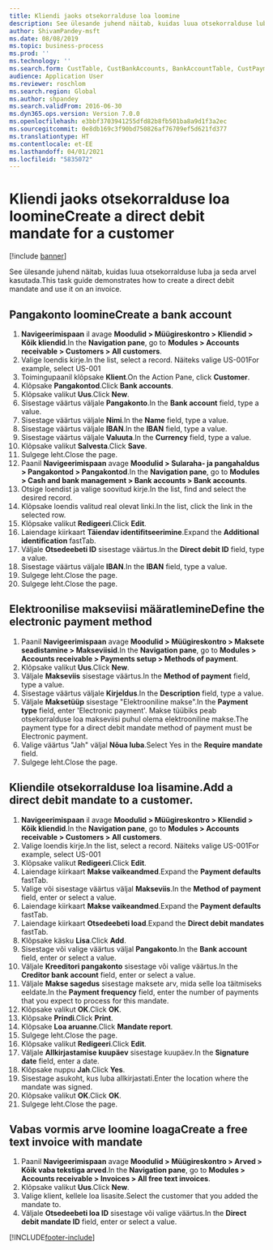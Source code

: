 ```yaml
---
title: Kliendi jaoks otsekorralduse loa loomine
description: See ülesande juhend näitab, kuidas luua otsekorralduse luba ja seda arvel kasutada.
author: ShivamPandey-msft
ms.date: 08/08/2019
ms.topic: business-process
ms.prod: ''
ms.technology: ''
ms.search.form: CustTable, CustBankAccounts, BankAccountTable, CustPaymMode, CustDirectDebitMandate, BankAccountTableLookUp, SrsReportViewerForm,  LogisticsAddressCityLookup, CustFreeInvoice, CustTableLookup
audience: Application User
ms.reviewer: roschlom
ms.search.region: Global
ms.author: shpandey
ms.search.validFrom: 2016-06-30
ms.dyn365.ops.version: Version 7.0.0
ms.openlocfilehash: e3bbf3703941255dfd82b8fb501ba8a9d1f3a2ec
ms.sourcegitcommit: 0e8db169c3f90bd750826af76709ef5d621fd377
ms.translationtype: HT
ms.contentlocale: et-EE
ms.lasthandoff: 04/01/2021
ms.locfileid: "5835072"
---
```

# <a name="create-a-direct-debit-mandate-for-a-customer"></a><span data-ttu-id="0961f-103">Kliendi jaoks otsekorralduse loa loomine</span><span class="sxs-lookup"><span data-stu-id="0961f-103">Create a direct debit mandate for a customer</span></span>

[!include [banner](../../includes/banner.md)]

<span data-ttu-id="0961f-104">See ülesande juhend näitab, kuidas luua otsekorralduse luba ja seda arvel kasutada.</span><span class="sxs-lookup"><span data-stu-id="0961f-104">This task guide demonstrates how to create a direct debit mandate and use it on an invoice.</span></span>


## <a name="create-a-bank-account"></a><span data-ttu-id="0961f-105">Pangakonto loomine</span><span class="sxs-lookup"><span data-stu-id="0961f-105">Create a bank account</span></span>
1. <span data-ttu-id="0961f-106">**Navigeerimispaan** il avage **Moodulid > Müügireskontro > Kliendid > Kõik kliendid**.</span><span class="sxs-lookup"><span data-stu-id="0961f-106">In the **Navigation pane**, go to **Modules > Accounts receivable > Customers > All customers**.</span></span>
2. <span data-ttu-id="0961f-107">Valige loendis kirje.</span><span class="sxs-lookup"><span data-stu-id="0961f-107">In the list, select a record.</span></span> <span data-ttu-id="0961f-108">Näiteks valige US-001</span><span class="sxs-lookup"><span data-stu-id="0961f-108">For example, select US-001</span></span>
3. <span data-ttu-id="0961f-109">Toimingupaanil klõpsake **Klient**.</span><span class="sxs-lookup"><span data-stu-id="0961f-109">On the Action Pane, click **Customer**.</span></span>
4. <span data-ttu-id="0961f-110">Klõpsake **Pangakontod**.</span><span class="sxs-lookup"><span data-stu-id="0961f-110">Click **Bank accounts**.</span></span>
5. <span data-ttu-id="0961f-111">Klõpsake valikut **Uus**.</span><span class="sxs-lookup"><span data-stu-id="0961f-111">Click **New**.</span></span>
6. <span data-ttu-id="0961f-112">Sisestage väärtus väljale **Pangakonto**.</span><span class="sxs-lookup"><span data-stu-id="0961f-112">In the **Bank account** field, type a value.</span></span>
7. <span data-ttu-id="0961f-113">Sisestage väärtus väljale **Nimi**.</span><span class="sxs-lookup"><span data-stu-id="0961f-113">In the **Name** field, type a value.</span></span>
8. <span data-ttu-id="0961f-114">Sisestage väärtus väljale **IBAN**.</span><span class="sxs-lookup"><span data-stu-id="0961f-114">In the **IBAN** field, type a value.</span></span>
9. <span data-ttu-id="0961f-115">Sisestage väärtus väljale **Valuuta**.</span><span class="sxs-lookup"><span data-stu-id="0961f-115">In the **Currency** field, type a value.</span></span>
10. <span data-ttu-id="0961f-116">Klõpsake valikut **Salvesta**.</span><span class="sxs-lookup"><span data-stu-id="0961f-116">Click **Save**.</span></span>
11. <span data-ttu-id="0961f-117">Sulgege leht.</span><span class="sxs-lookup"><span data-stu-id="0961f-117">Close the page.</span></span>
12. <span data-ttu-id="0961f-118">Paanil **Navigeerimispaan** avage **Moodulid > Sularaha- ja pangahaldus > Pangakontod > Pangakontod**.</span><span class="sxs-lookup"><span data-stu-id="0961f-118">In the **Navigation pane**, go to **Modules > Cash and bank management > Bank accounts > Bank accounts**.</span></span>
13. <span data-ttu-id="0961f-119">Otsige loendist ja valige soovitud kirje.</span><span class="sxs-lookup"><span data-stu-id="0961f-119">In the list, find and select the desired record.</span></span>
14. <span data-ttu-id="0961f-120">Klõpsake loendis valitud real olevat linki.</span><span class="sxs-lookup"><span data-stu-id="0961f-120">In the list, click the link in the selected row.</span></span>
15. <span data-ttu-id="0961f-121">Klõpsake valikut **Redigeeri**.</span><span class="sxs-lookup"><span data-stu-id="0961f-121">Click **Edit**.</span></span>
16. <span data-ttu-id="0961f-122">Laiendage kiirkaart **Täiendav identifitseerimine**.</span><span class="sxs-lookup"><span data-stu-id="0961f-122">Expand the **Additional identification** fastTab.</span></span>
17. <span data-ttu-id="0961f-123">Väljale **Otsedeebeti ID** sisestage väärtus.</span><span class="sxs-lookup"><span data-stu-id="0961f-123">In the **Direct debit ID** field, type a value.</span></span>
18. <span data-ttu-id="0961f-124">Sisestage väärtus väljale **IBAN**.</span><span class="sxs-lookup"><span data-stu-id="0961f-124">In the **IBAN** field, type a value.</span></span>
19. <span data-ttu-id="0961f-125">Sulgege leht.</span><span class="sxs-lookup"><span data-stu-id="0961f-125">Close the page.</span></span>
20. <span data-ttu-id="0961f-126">Sulgege leht.</span><span class="sxs-lookup"><span data-stu-id="0961f-126">Close the page.</span></span>

## <a name="define-the-electronic-payment-method"></a><span data-ttu-id="0961f-127">Elektroonilise makseviisi määratlemine</span><span class="sxs-lookup"><span data-stu-id="0961f-127">Define the electronic payment method</span></span>
1. <span data-ttu-id="0961f-128">Paanil **Navigeerimispaan** avage **Moodulid > Müügireskontro > Maksete seadistamine > Makseviisid**.</span><span class="sxs-lookup"><span data-stu-id="0961f-128">In the **Navigation pane**, go to **Modules > Accounts receivable > Payments setup > Methods of payment**.</span></span>
2. <span data-ttu-id="0961f-129">Klõpsake valikut **Uus**.</span><span class="sxs-lookup"><span data-stu-id="0961f-129">Click **New**.</span></span>
3. <span data-ttu-id="0961f-130">Väljale **Makseviis** sisestage väärtus.</span><span class="sxs-lookup"><span data-stu-id="0961f-130">In the **Method of payment** field, type a value.</span></span>
4. <span data-ttu-id="0961f-131">Sisestage väärtus väljale **Kirjeldus**.</span><span class="sxs-lookup"><span data-stu-id="0961f-131">In the **Description** field, type a value.</span></span>
5. <span data-ttu-id="0961f-132">Väljale **Maksetüüp** sisestage "Elektrooniline makse".</span><span class="sxs-lookup"><span data-stu-id="0961f-132">In the **Payment type** field, enter 'Electronic payment'.</span></span> <span data-ttu-id="0961f-133">Makse tüübiks peab otsekorralduse loa makseviisi puhul olema elektrooniline makse.</span><span class="sxs-lookup"><span data-stu-id="0961f-133">The payment type for a direct debit mandate method of payment must be Electronic payment.</span></span>
6. <span data-ttu-id="0961f-134">Valige väärtus "Jah" väljal **Nõua luba**.</span><span class="sxs-lookup"><span data-stu-id="0961f-134">Select Yes in the **Require mandate** field.</span></span>
7. <span data-ttu-id="0961f-135">Sulgege leht.</span><span class="sxs-lookup"><span data-stu-id="0961f-135">Close the page.</span></span>

## <a name="add-a-direct-debit-mandate-to-a-customer"></a><span data-ttu-id="0961f-136">Kliendile otsekorralduse loa lisamine.</span><span class="sxs-lookup"><span data-stu-id="0961f-136">Add a direct debit mandate to a customer.</span></span>
1. <span data-ttu-id="0961f-137">**Navigeerimispaan** il avage **Moodulid > Müügireskontro > Kliendid > Kõik kliendid**.</span><span class="sxs-lookup"><span data-stu-id="0961f-137">In the **Navigation pane**, go to **Modules > Accounts receivable > Customers > All customers**.</span></span>
2. <span data-ttu-id="0961f-138">Valige loendis kirje.</span><span class="sxs-lookup"><span data-stu-id="0961f-138">In the list, select a record.</span></span> <span data-ttu-id="0961f-139">Näiteks valige US-001</span><span class="sxs-lookup"><span data-stu-id="0961f-139">For example, select US-001</span></span>
3. <span data-ttu-id="0961f-140">Klõpsake valikut **Redigeeri**.</span><span class="sxs-lookup"><span data-stu-id="0961f-140">Click **Edit**.</span></span>
4. <span data-ttu-id="0961f-141">Laiendage kiirkaart **Makse vaikeandmed**.</span><span class="sxs-lookup"><span data-stu-id="0961f-141">Expand the **Payment defaults** fastTab.</span></span>
5. <span data-ttu-id="0961f-142">Valige või sisestage väärtus väljal **Makseviis**.</span><span class="sxs-lookup"><span data-stu-id="0961f-142">In the **Method of payment** field, enter or select a value.</span></span>
6. <span data-ttu-id="0961f-143">Laiendage kiirkaart **Makse vaikeandmed**.</span><span class="sxs-lookup"><span data-stu-id="0961f-143">Expand the **Payment defaults** fastTab.</span></span>
7. <span data-ttu-id="0961f-144">Laiendage kiirkaart **Otsedeebeti load**.</span><span class="sxs-lookup"><span data-stu-id="0961f-144">Expand the **Direct debit mandates** fastTab.</span></span>
8. <span data-ttu-id="0961f-145">Klõpsake käsku **Lisa**.</span><span class="sxs-lookup"><span data-stu-id="0961f-145">Click **Add**.</span></span>
9. <span data-ttu-id="0961f-146">Sisestage või valige väärtus väljal **Pangakonto**.</span><span class="sxs-lookup"><span data-stu-id="0961f-146">In the **Bank account** field, enter or select a value.</span></span>
10. <span data-ttu-id="0961f-147">Väljale **Kreeditori pangakonto** sisestage või valige väärtus.</span><span class="sxs-lookup"><span data-stu-id="0961f-147">In the **Creditor bank account** field, enter or select a value.</span></span>
11. <span data-ttu-id="0961f-148">Väljale **Makse sagedus** sisestage maksete arv, mida selle loa täitmiseks eeldate.</span><span class="sxs-lookup"><span data-stu-id="0961f-148">In the **Payment frequency** field, enter the number of payments that you expect to process for this mandate.</span></span>
12. <span data-ttu-id="0961f-149">Klõpsake valikut **OK**.</span><span class="sxs-lookup"><span data-stu-id="0961f-149">Click **OK**.</span></span>
13. <span data-ttu-id="0961f-150">Klõpsake **Prindi**.</span><span class="sxs-lookup"><span data-stu-id="0961f-150">Click **Print**.</span></span>
14. <span data-ttu-id="0961f-151">Klõpsake **Loa aruanne**.</span><span class="sxs-lookup"><span data-stu-id="0961f-151">Click **Mandate report**.</span></span>
15. <span data-ttu-id="0961f-152">Sulgege leht.</span><span class="sxs-lookup"><span data-stu-id="0961f-152">Close the page.</span></span>
16. <span data-ttu-id="0961f-153">Klõpsake valikut **Redigeeri**.</span><span class="sxs-lookup"><span data-stu-id="0961f-153">Click **Edit**.</span></span>
17. <span data-ttu-id="0961f-154">Väljale **Allkirjastamise kuupäev** sisestage kuupäev.</span><span class="sxs-lookup"><span data-stu-id="0961f-154">In the **Signature date** field, enter a date.</span></span>
18. <span data-ttu-id="0961f-155">Klõpsake nuppu **Jah**.</span><span class="sxs-lookup"><span data-stu-id="0961f-155">Click **Yes**.</span></span>
19. <span data-ttu-id="0961f-156">Sisestage asukoht, kus luba allkirjastati.</span><span class="sxs-lookup"><span data-stu-id="0961f-156">Enter the location where the mandate was signed.</span></span>
20. <span data-ttu-id="0961f-157">Klõpsake valikut **OK**.</span><span class="sxs-lookup"><span data-stu-id="0961f-157">Click **OK**.</span></span>
21. <span data-ttu-id="0961f-158">Sulgege leht.</span><span class="sxs-lookup"><span data-stu-id="0961f-158">Close the page.</span></span>

## <a name="create-a-free-text-invoice-with-mandate"></a><span data-ttu-id="0961f-159">Vabas vormis arve loomine loaga</span><span class="sxs-lookup"><span data-stu-id="0961f-159">Create a free text invoice with mandate</span></span>
1. <span data-ttu-id="0961f-160">Paanil **Navigeerimispaan** avage **Moodulid > Müügireskontro > Arved > Kõik vaba tekstiga arved**.</span><span class="sxs-lookup"><span data-stu-id="0961f-160">In the **Navigation pane**, go to **Modules > Accounts receivable > Invoices > All free text invoices**.</span></span>
2. <span data-ttu-id="0961f-161">Klõpsake valikut **Uus**.</span><span class="sxs-lookup"><span data-stu-id="0961f-161">Click **New**.</span></span>
3. <span data-ttu-id="0961f-162">Valige klient, kellele loa lisasite.</span><span class="sxs-lookup"><span data-stu-id="0961f-162">Select the customer that you added the mandate to.</span></span>
4. <span data-ttu-id="0961f-163">Väljale **Otsedeebeti loa ID** sisestage või valige väärtus.</span><span class="sxs-lookup"><span data-stu-id="0961f-163">In the **Direct debit mandate ID** field, enter or select a value.</span></span>



[!INCLUDE[footer-include](../../../includes/footer-banner.md)]